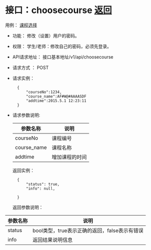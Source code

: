 # 接口：choosecourse [返回](https://github.com/caiweicai/is_analysis/tree/master/test6/README.md)

用例： [课程选择](https://github.com/caiweicai/is_analysis/tree/master/test6/用例/课程选择.md)

- 功能： 修改（设置）用户的密码。

- 权限： 学生/老师：修改自己的密码，必须先登录。

- API请求地址： 接口基本地址/v1/api/choosecourse

- 请求方式 ： POST

- 请求实例：

  ```
    {
        "courseNo":1234,
        "course_name":AF#W@#AAAASDF
        "addtime":2015.5.1 12:23:11
    }
  ```

- 请求参数说明:

  | 参数名称    | 说明           |
  | ----------- | -------------- |
  | courseNo    | 课程编号       |
  | course_name | 课程名称       |
  | addtime     | 增加课程的时间 |

  返回实例：

  ```
    {         
        "status": true,
        "info": null,    

    }
  ```

  返回参数说明：

| 参数名称 | 说明                                          |
| -------- | --------------------------------------------- |
| status   | bool类型，true表示正确的返回，false表示有错误 |
| info     | 返回结果说明信息                              |


